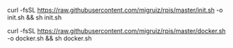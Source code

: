 curl -fsSL https://raw.githubusercontent.com/migruiz/rpis/master/init.sh -o init.sh && sh init.sh


curl -fsSL https://raw.githubusercontent.com/migruiz/rpis/master/docker.sh -o docker.sh && sh docker.sh

